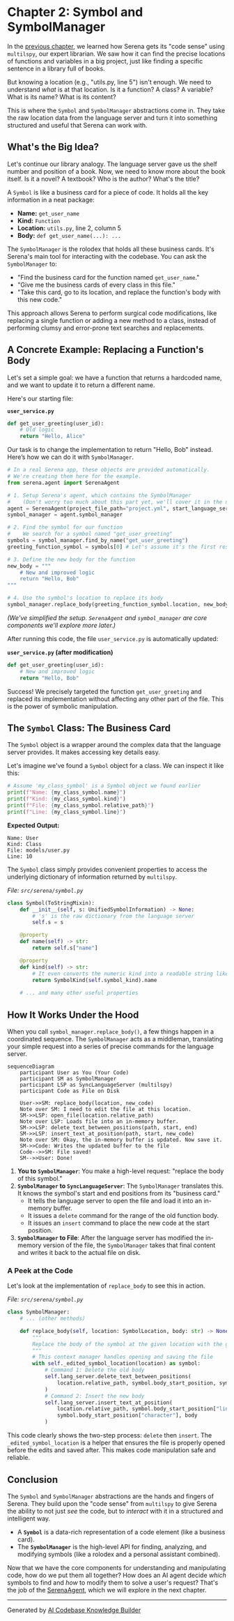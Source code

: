 # Chapter 2: Symbol and SymbolManager

In the [previous chapter](01_language_server_abstraction__multilspy__.md), we learned how Serena gets its "code sense" using `multilspy`, our expert librarian. We saw how it can find the precise locations of functions and variables in a big project, just like finding a specific sentence in a library full of books.

But knowing a location (e.g., "utils.py, line 5") isn't enough. We need to understand *what* is at that location. Is it a function? A class? A variable? What is its name? What is its content?

This is where the `Symbol` and `SymbolManager` abstractions come in. They take the raw location data from the language server and turn it into something structured and useful that Serena can work with.

## What's the Big Idea?

Let's continue our library analogy. The language server gave us the shelf number and position of a book. Now, we need to know more about the book itself. Is it a novel? A textbook? Who is the author? What's the title?

A `Symbol` is like a business card for a piece of code. It holds all the key information in a neat package:
- **Name:** `get_user_name`
- **Kind:** `Function`
- **Location:** `utils.py`, line 2, column 5
- **Body:** `def get_user_name(...): ...`

The `SymbolManager` is the rolodex that holds all these business cards. It's Serena's main tool for interacting with the codebase. You can ask the `SymbolManager` to:
- "Find the business card for the function named `get_user_name`."
- "Give me the business cards of every class in this file."
- "Take this card, go to its location, and replace the function's body with this new code."

This approach allows Serena to perform surgical code modifications, like replacing a single function or adding a new method to a class, instead of performing clumsy and error-prone text searches and replacements.

## A Concrete Example: Replacing a Function's Body

Let's set a simple goal: we have a function that returns a hardcoded name, and we want to update it to return a different name.

Here's our starting file:

**`user_service.py`**
```python
def get_user_greeting(user_id):
    # Old logic
    return "Hello, Alice"
```

Our task is to change the implementation to return "Hello, Bob" instead. Here’s how we can do it with `SymbolManager`.

```python
# In a real Serena app, these objects are provided automatically.
# We're creating them here for the example.
from serena.agent import SerenaAgent 

# 1. Setup Serena's agent, which contains the SymbolManager
#    (Don't worry too much about this part yet, we'll cover it in the next chapter)
agent = SerenaAgent(project_file_path="project.yml", start_language_server=True)
symbol_manager = agent.symbol_manager

# 2. Find the symbol for our function
#    We search for a symbol named "get_user_greeting"
symbols = symbol_manager.find_by_name("get_user_greeting")
greeting_function_symbol = symbols[0] # Let's assume it's the first result

# 3. Define the new body for the function
new_body = """
    # New and improved logic
    return "Hello, Bob"
"""

# 4. Use the symbol's location to replace its body
symbol_manager.replace_body(greeting_function_symbol.location, new_body)
```
*(We've simplified the setup. `SerenaAgent` and `symbol_manager` are core components we'll explore more later.)*

After running this code, the file `user_service.py` is automatically updated:

**`user_service.py` (after modification)**
```python
def get_user_greeting(user_id):
    # New and improved logic
    return "Hello, Bob"
```
Success! We precisely targeted the function `get_user_greeting` and replaced its implementation without affecting any other part of the file. This is the power of symbolic manipulation.

## The `Symbol` Class: The Business Card

The `Symbol` object is a wrapper around the complex data that the language server provides. It makes accessing key details easy.

Let's imagine we've found a `Symbol` object for a class. We can inspect it like this:

```python
# Assume 'my_class_symbol' is a Symbol object we found earlier
print(f"Name: {my_class_symbol.name}")
print(f"Kind: {my_class_symbol.kind}")
print(f"File: {my_class_symbol.relative_path}")
print(f"Line: {my_class_symbol.line}")
```
**Expected Output:**
```
Name: User
Kind: Class
File: models/user.py
Line: 10
```

The `Symbol` class simply provides convenient properties to access the underlying dictionary of information returned by `multilspy`.

*File: `src/serena/symbol.py`*
```python
class Symbol(ToStringMixin):
    def __init__(self, s: UnifiedSymbolInformation) -> None:
        # 's' is the raw dictionary from the language server
        self.s = s

    @property
    def name(self) -> str:
        return self.s["name"]

    @property
    def kind(self) -> str:
        # It even converts the numeric kind into a readable string like "Function"
        return SymbolKind(self.symbol_kind).name
    
    # ... and many other useful properties
```

## How It Works Under the Hood

When you call `symbol_manager.replace_body()`, a few things happen in a coordinated sequence. The `SymbolManager` acts as a middleman, translating your simple request into a series of precise commands for the language server.

```mermaid
sequenceDiagram
    participant User as You (Your Code)
    participant SM as SymbolManager
    participant LSP as SyncLanguageServer (multilspy)
    participant Code as File on Disk

    User->>SM: replace_body(location, new_code)
    Note over SM: I need to edit the file at this location.
    SM->>LSP: open_file(location.relative_path)
    Note over LSP: Loads file into an in-memory buffer.
    SM->>LSP: delete_text_between_positions(path, start, end)
    SM->>LSP: insert_text_at_position(path, start, new_code)
    Note over SM: Okay, the in-memory buffer is updated. Now save it.
    SM->>Code: Writes the updated buffer to the file
    Code-->>SM: File saved!
    SM-->>User: Done!
```

1.  **You to `SymbolManager`**: You make a high-level request: "replace the body of this symbol."
2.  **`SymbolManager` to `SyncLanguageServer`**: The `SymbolManager` translates this. It knows the symbol's start and end positions from its "business card."
    - It tells the language server to open the file and load it into an in-memory buffer.
    - It issues a `delete` command for the range of the old function body.
    - It issues an `insert` command to place the new code at the start position.
3.  **`SymbolManager` to File**: After the language server has modified the in-memory version of the file, the `SymbolManager` takes that final content and writes it back to the actual file on disk.

### A Peek at the Code

Let's look at the implementation of `replace_body` to see this in action.

*File: `src/serena/symbol.py`*
```python
class SymbolManager:
    # ... (other methods)

    def replace_body(self, location: SymbolLocation, body: str) -> None:
        """
        Replace the body of the symbol at the given location with the given body
        """
        # This context manager handles opening and saving the file
        with self._edited_symbol_location(location) as symbol:
            # Command 1: Delete the old body
            self.lang_server.delete_text_between_positions(
                location.relative_path, symbol.body_start_position, symbol.body_end_position
            )
            # Command 2: Insert the new body
            self.lang_server.insert_text_at_position(
                location.relative_path, symbol.body_start_position["line"], 
                symbol.body_start_position["character"], body
            )
```
This code clearly shows the two-step process: `delete` then `insert`. The `_edited_symbol_location` is a helper that ensures the file is properly opened before the edits and saved after. This makes code manipulation safe and reliable.

## Conclusion

The `Symbol` and `SymbolManager` abstractions are the hands and fingers of Serena. They build upon the "code sense" from `multilspy` to give Serena the ability to not just *see* the code, but to *interact* with it in a structured and intelligent way.

- A **`Symbol`** is a data-rich representation of a code element (like a business card).
- The **`SymbolManager`** is the high-level API for finding, analyzing, and modifying symbols (like a rolodex and a personal assistant combined).

Now that we have the core components for understanding and manipulating code, how do we put them all together? How does an AI agent decide *which* symbols to find and *how* to modify them to solve a user's request? That's the job of the [SerenaAgent](03_serenaagent_.md), which we will explore in the next chapter.

---

Generated by [AI Codebase Knowledge Builder](https://github.com/The-Pocket/Tutorial-Codebase-Knowledge)